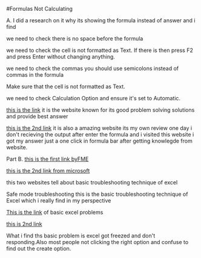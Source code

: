 #Formulas Not Calculating

A. I did a research on it why its showing the formula instead of answer and i find 


we need to check there is no space before the formula

 we need to check the cell is not formatted as Text. If there is  then press F2 and press Enter without changing anything.
 
 we need to check the commas you should use semicolons instead of commas in the formula
 
Make sure that the cell is not formatted as Text.

 we need to check Calculation Option and ensure it's set to Automatic.
 
 [this is the link](https://answers.microsoft.com/en-us/msoffice/forum/all/why-does-excel-display-my-formula-in-the-cell/12a4fe8d-4b6c-4f3c-82be-9000489d94a0) it is the website known for its good problem solving solutions and provide best answer 


 
 [this is the 2nd link](https://www.ablebits.com/office-addins-blog/excel-formulas-not-working/) it is also a amazing website its my own review one day i don't recieving the output after enter the formula
 and i visited this website i got my answer just a one click in formula bar after getting knowlegde from website.


 




 Part B. [this is the first link byFME](https://docs.safe.com/fme/html/FME-Form-Documentation/FME-ReadersWriters/xlsx/Troubleshooting.htm) 


[this is the 2nd link from microsoft](https://support.microsoft.com/en-us/office/fixes-or-workarounds-for-recent-issues-in-excel-for-windows-49d932ce-0240-49cf-94df-1587d9d97093)


this two websites tell about basic troubleshooting technique of excel

 Safe mode troubleshooting this is the basic troubleshooting technique of Excel which i really find in my perspective 





[This is the link](https://zapier.com/blog/excel-errors/) of basic excel problems 

[this is 2nd link](https://www.knime.com/blog/ten-common-issues-when-using-excel-for-data-operations)

 What i find ths basic problem is excel got freezed and don't responding.Also most people not clicking the right option and confuse to find out the create option.



